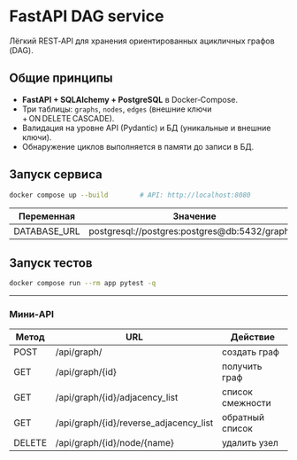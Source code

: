 # FastAPI DAG service

Лёгкий REST‑API для хранения ориентированных ацикличных графов (DAG).

## Общие принципы

* **FastAPI + SQLAlchemy + PostgreSQL** в Docker‑Compose.
* Три таблицы: `graphs`, `nodes`, `edges` (внешние ключи + ON DELETE CASCADE).
* Валидация на уровне API (Pydantic) и БД (уникальные и внешние ключи).
* Обнаружение циклов выполняется в памяти до записи в БД.

## Запуск сервиса

```bash
docker compose up --build        # API: http://localhost:8080
```

| Переменная    | Значение                                         |
| ------------- | ------------------------------------------------ |
| DATABASE\_URL | postgresql://postgres\:postgres\@db:5432/graphdb |

## Запуск тестов

```bash
docker compose run --rm app pytest -q
```

---

### Мини‑API

| Метод  | URL                                      | Действие         |
| ------ | ---------------------------------------- | ---------------- |
| POST   | /api/graph/                              | создать граф     |
| GET    | /api/graph/{id}                          | получить граф    |
| GET    | /api/graph/{id}/adjacency\_list          | список смежности |
| GET    | /api/graph/{id}/reverse\_adjacency\_list | обратный список  |
| DELETE | /api/graph/{id}/node/{name}              | удалить узел     |
